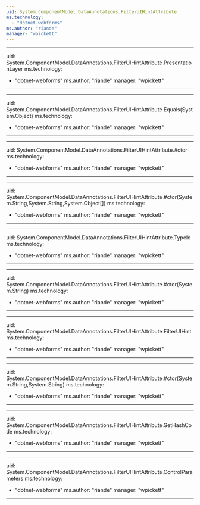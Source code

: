 ```yaml
---
uid: System.ComponentModel.DataAnnotations.FilterUIHintAttribute
ms.technology: 
  - "dotnet-webforms"
ms.author: "riande"
manager: "wpickett"
---
```


---
uid: System.ComponentModel.DataAnnotations.FilterUIHintAttribute.PresentationLayer
ms.technology: 
  - "dotnet-webforms"
ms.author: "riande"
manager: "wpickett"
---

---
uid: System.ComponentModel.DataAnnotations.FilterUIHintAttribute.Equals(System.Object)
ms.technology: 
  - "dotnet-webforms"
ms.author: "riande"
manager: "wpickett"
---

---
uid: System.ComponentModel.DataAnnotations.FilterUIHintAttribute.#ctor
ms.technology: 
  - "dotnet-webforms"
ms.author: "riande"
manager: "wpickett"
---

---
uid: System.ComponentModel.DataAnnotations.FilterUIHintAttribute.#ctor(System.String,System.String,System.Object[])
ms.technology: 
  - "dotnet-webforms"
ms.author: "riande"
manager: "wpickett"
---

---
uid: System.ComponentModel.DataAnnotations.FilterUIHintAttribute.TypeId
ms.technology: 
  - "dotnet-webforms"
ms.author: "riande"
manager: "wpickett"
---

---
uid: System.ComponentModel.DataAnnotations.FilterUIHintAttribute.#ctor(System.String)
ms.technology: 
  - "dotnet-webforms"
ms.author: "riande"
manager: "wpickett"
---

---
uid: System.ComponentModel.DataAnnotations.FilterUIHintAttribute.FilterUIHint
ms.technology: 
  - "dotnet-webforms"
ms.author: "riande"
manager: "wpickett"
---

---
uid: System.ComponentModel.DataAnnotations.FilterUIHintAttribute.#ctor(System.String,System.String)
ms.technology: 
  - "dotnet-webforms"
ms.author: "riande"
manager: "wpickett"
---

---
uid: System.ComponentModel.DataAnnotations.FilterUIHintAttribute.GetHashCode
ms.technology: 
  - "dotnet-webforms"
ms.author: "riande"
manager: "wpickett"
---

---
uid: System.ComponentModel.DataAnnotations.FilterUIHintAttribute.ControlParameters
ms.technology: 
  - "dotnet-webforms"
ms.author: "riande"
manager: "wpickett"
---
